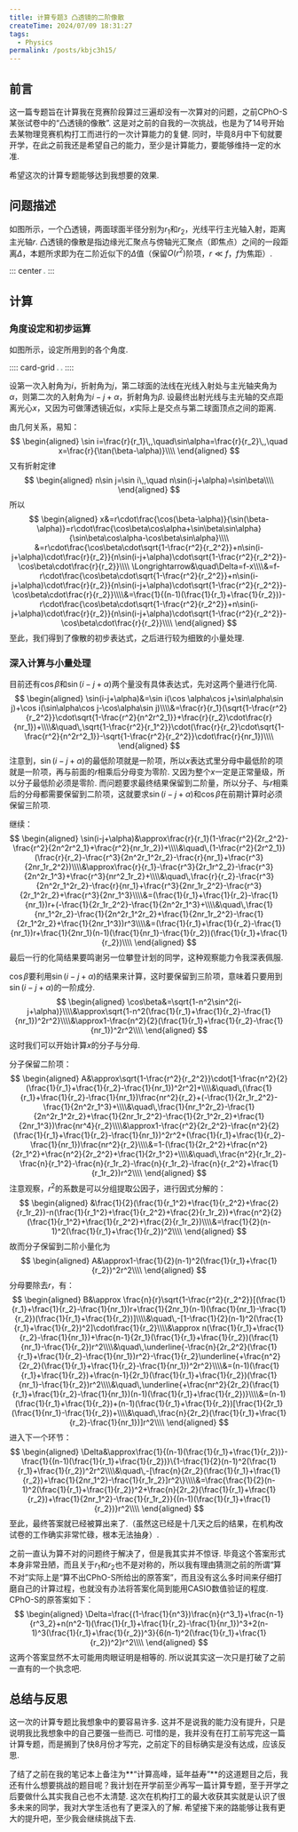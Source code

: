 ```yaml
---
title: 计算专题3 凸透镜的二阶像散
createTime: 2024/07/09 18:31:27
tags:
  - Physics
permalink: /posts/kbjc3h15/
---
```

## 前言

这一篇专题旨在计算我在竞赛阶段算过三遍却没有一次算对的问题，之前CPhO-S某张试卷中的“凸透镜的像散”. 这是对之前的自我的一次挑战，也是为了14号开始去某物理竞赛机构打工而进行的一次计算能力的复健. 同时，毕竟8月中下旬就要开学，在此之前我还是希望自己的能力，至少是计算能力，要能够维持一定的水准.

希望这次的计算专题能够达到我想要的效果.

## 问题描述

如图所示，一个凸透镜，两面球面半径分别为$r_1$和$r_2$，光线平行主光轴入射，距离主光轴$r$. 凸透镜的像散是指边缘光汇聚点与傍轴光汇聚点（即焦点）之间的一段距离$\Delta$，本题所求即为在二阶近似下的$\Delta$值（保留$O(r^2)$阶项，$r\ll f$，$f$为焦距）.

::: center
<img src="https://vip.123pan.cn/1845440081/ymjew503t0n000d6xuk03ny830xg12a2DIYxAIFxDda1DGxPDwUzAa==.png" style="zoom:20%;" />
:::

## 计算

### 角度设定和初步运算

如图所示，设定所用到的各个角度.

:::: card-grid
<img src="https://vip.123pan.cn/1845440081/yk6baz03t0l000d6xujntzniw42i6fr5DIYxAIFxDda1DGxPDwUzAa==.png" style="zoom:20%;" />
<img src="https://vip.123pan.cn/1845440081/ymjew503t0l000d6xujz7kzh5k27b41dDIYxAIFxDda1DGxPDwUzAa==.png" style="zoom:20%;" />
::::

设第一次入射角为$i$，折射角为$j$，第二球面的法线在光线入射处与主光轴夹角为$\alpha$，则第二次的入射角为$i-j+\alpha$，折射角为$\beta$. 设最终出射光线与主光轴的交点距离光心$x$，又因为可做薄透镜近似，$x$实际上是交点与第二球面顶点之间的距离.

由几何关系，易知：
$$
\begin{aligned}
\sin i=\frac{r}{r_1}\,,\quad\sin\alpha=\frac{r}{r_2}\,,\quad x=\frac{r}{\tan(\beta-\alpha)}\\\\
\end{aligned}
$$
又有折射定律
$$
\begin{aligned}
n\sin j=\sin i\,,\quad n\sin(i-j+\alpha)=\sin\beta\\\\
\end{aligned}
$$
所以
$$
\begin{aligned}
x&=r\cdot\frac{\cos(\beta-\alpha)}{\sin(\beta-\alpha)}=r\cdot\frac{\cos\beta\cos\alpha+\sin\beta\sin\alpha}{\sin\beta\cos\alpha-\cos\beta\sin\alpha}\\\\
&=r\cdot\frac{\cos\beta\cdot\sqrt{1-\frac{r^2}{r_2^2}}+n\sin(i-j+\alpha)\cdot\frac{r}{r_2}}{n\sin(i-j+\alpha)\cdot\sqrt{1-\frac{r^2}{r_2^2}}-\cos\beta\cdot\frac{r}{r_2}}\\\\
\Longrightarrow&\quad\Delta=f-x\\\\&=f-r\cdot\frac{\cos\beta\cdot\sqrt{1-\frac{r^2}{r_2^2}}+n\sin(i-j+\alpha)\cdot\frac{r}{r_2}}{n\sin(i-j+\alpha)\cdot\sqrt{1-\frac{r^2}{r_2^2}}-\cos\beta\cdot\frac{r}{r_2}}\\\\&=\frac{1}{(n-1)(\frac{1}{r_1}+\frac{1}{r_2})}-r\cdot\frac{\cos\beta\cdot\sqrt{1-\frac{r^2}{r_2^2}}+n\sin(i-j+\alpha)\cdot\frac{r}{r_2}}{n\sin(i-j+\alpha)\cdot\sqrt{1-\frac{r^2}{r_2^2}}-\cos\beta\cdot\frac{r}{r_2}}\\\\
\end{aligned}
$$
至此，我们得到了像散的初步表达式，之后进行较为细致的小量处理.

### 深入计算与小量处理

目前还有$\cos\beta$和$\sin(i-j+\alpha)$两个量没有具体表达式，先对这两个量进行化简.
$$
\begin{aligned}
\sin(i-j+\alpha)&=\sin i(\cos \alpha\cos j+\sin\alpha\sin j)+\cos i(\sin\alpha\cos j-\cos\alpha\sin j)\\\\&=\frac{r}{r_1}(\sqrt{1-\frac{r^2}{r_2^2}}\cdot\sqrt{1-\frac{r^2}{n^2r^2_1}}+\frac{r}{r_2}\cdot\frac{r}{nr_1})+\\\\&\quad\,\sqrt{1-\frac{r^2}{r_1^2}}\cdot(\frac{r}{r_2}\cdot\sqrt{1-\frac{r^2}{n^2r^2_1}}-\sqrt{1-\frac{r^2}{r_2^2}}\cdot\frac{r}{nr_1})\\\\
\end{aligned}
$$
注意到，$\sin(i-j+\alpha)$的最低阶项就是一阶项，所以$x$表达式里分母中最低阶的项就是一阶项，再与前面的$r$相乘后分母变为零阶. 又因为整个$x$一定是正常量级，所以分子最低阶必须是零阶. 而问题要求最终结果保留到二阶量，所以分子、与$r$相乘后的分母都需要保留到二阶项，这就要求$\sin(i-j+\alpha)$和$\cos\beta$在前期计算时必须保留三阶项.

继续：
$$
\begin{aligned}
\sin(i-j+\alpha)&\approx\frac{r}{r_1}(1-\frac{r^2}{2r_2^2}-\frac{r^2}{2n^2r^2_1}+\frac{r^2}{nr_1r_2})+\\\\&\quad\,(1-\frac{r^2}{2r^2_1})(\frac{r}{r_2}-\frac{r^3}{2n^2r_1^2r_2}-\frac{r}{nr_1}+\frac{r^3}{2nr_1r_2^2})\\\\&\approx\frac{r}{r_1}-\frac{r^3}{2r_1r^2_2}-\frac{r^3}{2n^2r_1^3}+\frac{r^3}{nr^2_1r_2}+\\\\&\quad\,\frac{r}{r_2}-\frac{r^3}{2n^2r_1^2r_2}-\frac{r}{nr_1}+\frac{r^3}{2nr_1r_2^2}-\frac{r^3}{2r_1^2r_2}+\frac{r^3}{2nr_1^3}\\\\&=(\frac{1}{r_1}+\frac{1}{r_2}-\frac{1}{nr_1})r+(-\frac{1}{2r_1r_2^2}-\frac{1}{2n^2r_1^3}+\\\\&\quad\,\frac{1}{nr_1^2r_2}-\frac{1}{2n^2r_1^2r_2}+\frac{1}{2nr_1r_2^2}-\frac{1}{2r_1^2r_2}+\frac{1}{2nr_1^3})r^3\\\\&=(\frac{1}{r_1}+\frac{1}{r_2}-\frac{1}{nr_1})r+\frac{1}{2nr_1}(n-1)(\frac{1}{nr_1}-\frac{1}{r_2})(\frac{1}{r_1}+\frac{1}{r_2})\\\\
\end{aligned}
$$
最后一行的化简结果要鸣谢另一位攀登计划的同学，这种观察能力令我深表佩服.

$\cos\beta$要利用$\sin(i-j+\alpha)$的结果来计算，这时要保留到三阶项，意味着只要用到$\sin(i-j+\alpha)$的一阶成分.
$$
\begin{aligned}
\cos\beta&=\sqrt{1-n^2\sin^2(i-j+\alpha)}\\\\&\approx\sqrt{1-n^2(\frac{1}{r_1}+\frac{1}{r_2}-\frac{1}{nr_1})^2r^2}\\\\&\approx1-\frac{n^2}{2}(\frac{1}{r_1}+\frac{1}{r_2}-\frac{1}{nr_1})^2r^2\\\\
\end{aligned}
$$
这时我们可以开始计算$x$的分子与分母.

分子保留二阶项：
$$
\begin{aligned}
A&\approx\sqrt{1-\frac{r^2}{r_2^2}}\cdot[1-\frac{n^2}{2}(\frac{1}{r_1}+\frac{1}{r_2}-\frac{1}{nr_1})^2r^2]+\\\\&\quad\,(\frac{1}{r_1}+\frac{1}{r_2}-\frac{1}{nr_1})\frac{nr^2}{r_2}+(-\frac{1}{2r_1r_2^2}-\frac{1}{2n^2r_1^3}+\\\\&\quad\,\frac{1}{nr_1^2r_2}-\frac{1}{2n^2r_1^2r_2}+\frac{1}{2nr_1r_2^2}-\frac{1}{2r_1^2r_2}+\frac{1}{2nr_1^3})\frac{nr^4}{r_2}\\\\&\approx1-\frac{r^2}{2r_2^2}-\frac{n^2}{2}(\frac{1}{r_1}+\frac{1}{r_2}-\frac{1}{nr_1})^2r^2+(\frac{1}{r_1}+\frac{1}{r_2}-\frac{1}{nr_1})\frac{nr^2}{r_2}\\\\&=1-(\frac{1}{2r_2^2}+\frac{n^2}{2r_1^2}+\frac{n^2}{2r_2^2}+\frac{1}{2r_1^2}+\\\\&\quad\,\frac{n^2}{r_1r_2}-\frac{n}{r_1^2}-\frac{n}{r_1r_2}-\frac{n}{r_1r_2}-\frac{n}{r_2^2}+\frac{1}{r_1r_2})r^2\\\\
\end{aligned}
$$
注意观察，$r^2$的系数是可以分组提取公因子，进行因式分解的：
$$
\begin{aligned}
&\frac{1}{2}(\frac{1}{r_1^2}+\frac{1}{r_2^2}+\frac{2}{r_1r_2})-n(\frac{1}{r_1^2}+\frac{1}{r_2^2}+\frac{2}{r_1r_2})+\frac{n^2}{2}(\frac{1}{r_1^2}+\frac{1}{r_2^2}+\frac{2}{r_1r_2})\\\\&=\frac{1}{2}(n-1)^2(\frac{1}{r_1}+\frac{1}{r_2})^2\\\\
\end{aligned}
$$
故而分子保留到二阶小量化为
$$
\begin{aligned}
A&\approx1-\frac{1}{2}(n-1)^2(\frac{1}{r_1}+\frac{1}{r_2})^2r^2\\\\
\end{aligned}
$$
分母要除去$r$，有：
$$
\begin{aligned}
B&\approx \frac{n}{r}\sqrt{1-\frac{r^2}{r_2^2}}[(\frac{1}{r_1}+\frac{1}{r_2}-\frac{1}{nr_1})r+\frac{1}{2nr_1}(n-1)(\frac{1}{nr_1}-\frac{1}{r_2})(\frac{1}{r_1}+\frac{1}{r_2})]\\\\&\quad\,-[1-\frac{1}{2}(n-1)^2(\frac{1}{r_1}+\frac{1}{r_2})^2]\cdot\frac{1}{r_2}\\\\&\approx n(\frac{1}{r_1}+\frac{1}{r_2}-\frac{1}{nr_1})+\frac{n-1}{2r_1}(\frac{1}{r_1}+\frac{1}{r_2})(\frac{1}{nr_1}-\frac{1}{r_2})r^2\\\\&\quad\,\underline{-\frac{n}{2r_2^2}(\frac{1}{r_1}+\frac{1}{r_2}-\frac{1}{nr_1})r^2}-\frac{1}{r_2}\underline{+\frac{n^2}{2r_2}(\frac{1}{r_1}+\frac{1}{r_2}-\frac{1}{nr_1})^2r^2}\\\\&=(n-1)(\frac{1}{r_1}+\frac{1}{r_2})+\frac{n-1}{2r_1}(\frac{1}{r_1}+\frac{1}{r_2})(\frac{1}{nr_1}-\frac{1}{r_2})r^2\\\\&\quad\,\underline{+\frac{nr^2}{2r_2}(\frac{1}{r_1}+\frac{1}{r_2}-\frac{1}{nr_1})(n-1)(\frac{1}{r_1}+\frac{1}{r_2})}\\\\&=(n-1)(\frac{1}{r_1}+\frac{1}{r_2})+(n-1)(\frac{1}{r_1}+\frac{1}{r_2})[\frac{1}{2r_1}(\frac{1}{nr_1}-\frac{1}{r_2})+\\\\&\quad\,\frac{n}{2r_2}(\frac{1}{r_1}+\frac{1}{r_2}-\frac{1}{nr_1})]r^2\\\\
\end{aligned}
$$
进入下一个环节：
$$
\begin{aligned}
\Delta&\approx\frac{1}{(n-1)(\frac{1}{r_1}+\frac{1}{r_2})}-\frac{1}{(n-1)(\frac{1}{r_1}+\frac{1}{r_2})}\{1-\frac{1}{2}(n-1)^2(\frac{1}{r_1}+\frac{1}{r_2})^2r^2\\\\&\quad\,-[\frac{n}{2r_2}(\frac{1}{r_1}+\frac{1}{r_2})+\frac{1}{2nr_1^2}-\frac{1}{r_1r_2}]r^2\}\\\\&=\frac{\frac{1}{2}(n-1)^2(\frac{1}{r_1}+\frac{1}{r_2})^2+\frac{n}{2r_2}(\frac{1}{r_1}+\frac{1}{r_2})+\frac{1}{2nr_1^2}-\frac{1}{r_1r_2}}{(n-1)(\frac{1}{r_1}+\frac{1}{r_2})}r^2\\\\
\end{aligned}
$$
至此，最终答案就已经被算出来了.（虽然这已经是十几天之后的结果，在机构改试卷的工作确实非常忙碌，根本无法抽身）.

之前一直认为算不对的问题终于解决了，但是我其实并不惊讶. 毕竟这个答案形式本身非常丑陋，而且关于$r_1$和$r_2$也不是对称的，所以我有理由猜测之前的所谓“算不对”实际上是“算不出CPhO-S所给出的原答案”，而且没有这么多时间来仔细打磨自己的计算过程，也就没有办法将答案化简到能用CASIO数值验证的程度. CPhO-S的原答案如下：
$$
\begin{aligned}
\Delta=\frac{(1-\frac{1}{n^3})\frac{n}{r^3_1}+\frac{n-1}{r^3_2}+n(n^2-1)(\frac{1}{r_1}+\frac{1}{r_2}-\frac{1}{nr_1})^3+2(n-1)^3(\frac{1}{r_1}+\frac{1}{r_2})^3}{6(n-1)^2(\frac{1}{r_1}+\frac{1}{r_2})^2}r^2\\\\
\end{aligned}
$$
这两个答案显然不太可能用肉眼证明是相等的. 所以说其实这一次只是打破了之前一直有的一个执念吧.

## 总结与反思

这一次的计算专题比我想象中的要容易许多. 这并不是说我的能力没有提升，只是说明我比我想象中的自己要强一些而已. 可惜的是，我并没有在打工前写完这一篇计算专题，而是搁到了快8月份才写完，之前定下的目标确实是没有达成，应该反思.

了结了之前在我的笔记本上备注为**“计算高峰，延年益寿”**的这道题目之后，我还有什么想要挑战的题目呢？我计划在开学前至少再写一篇计算专题，至于开学之后要做什么其实我自己也不太清楚. 这次在机构打工的最大收获其实就是认识了很多未来的同学，我对大学生活也有了更深入的了解. 希望接下来的路能够让我有更大的提升吧，至少我会继续挑战下去.
